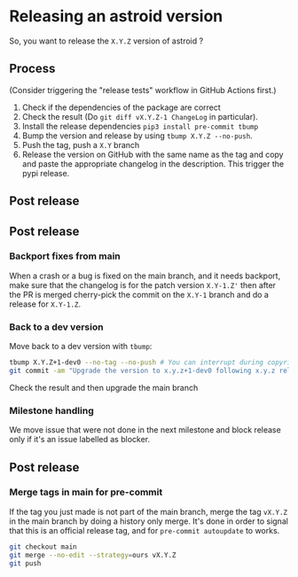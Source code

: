 # Releasing an astroid version

So, you want to release the `X.Y.Z` version of astroid ?

## Process

(Consider triggering the "release tests" workflow in GitHub Actions first.)

1. Check if the dependencies of the package are correct
2. Check the result (Do `git diff vX.Y.Z-1 ChangeLog` in particular).
3. Install the release dependencies `pip3 install pre-commit tbump`
4. Bump the version and release by using `tbump X.Y.Z --no-push`.
5. Push the tag, push a `X.Y` branch
6. Release the version on GitHub with the same name as the tag and copy and paste the
   appropriate changelog in the description. This trigger the pypi release.

## Post release

## Post release

### Backport fixes from main

When a crash or a bug is fixed on the main branch, and it needs backport, make sure that
the changelog is for the patch version `X.Y-1.Z'` then after the PR is merged
cherry-pick the commit on the `X.Y-1` branch and do a release for `X.Y-1.Z`.

### Back to a dev version

Move back to a dev version with `tbump`:

```bash
tbump X.Y.Z+1-dev0 --no-tag --no-push # You can interrupt during copyrite
git commit -am "Upgrade the version to x.y.z+1-dev0 following x.y.z release"
```

Check the result and then upgrade the main branch

### Milestone handling

We move issue that were not done in the next milestone and block release only if it's an
issue labelled as blocker.

## Post release

### Merge tags in main for pre-commit

If the tag you just made is not part of the main branch, merge the tag `vX.Y.Z` in the
main branch by doing a history only merge. It's done in order to signal that this is an
official release tag, and for `pre-commit autoupdate` to works.

```bash
git checkout main
git merge --no-edit --strategy=ours vX.Y.Z
git push
```
